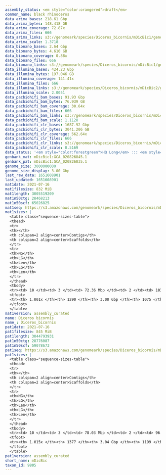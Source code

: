 ```yaml
---
assembly_status: <em style="color:orangered">draft</em>
common_name: black rhinoceros
data_arima_bases: 218.61 Gbp
data_arima_bytes: 148.418 GB
data_arima_coverage: 72.87x
data_arima_files: 666
data_arima_links: s3://genomeark/species/Diceros_bicornis/mDicBic1/genomic_data/arima/<br>
data_arima_scale: 1.3718
data_bionano_bases: 2.64 Gbp
data_bionano_bytes: 4.610 GB
data_bionano_coverage: 0.88x
data_bionano_files: 666
data_bionano_links: s3://genomeark/species/Diceros_bicornis/mDicBic1/genomic_data/bionano/<br>
data_illumina_bases: 424.23 Gbp
data_illumina_bytes: 197.046 GB
data_illumina_coverage: 141.41x
data_illumina_files: 666
data_illumina_links: s3://genomeark/species/Diceros_bicornis/mDicBic2/genomic_data/illumina/<br>s3://genomeark/species/Diceros_bicornis/mDicBic3/genomic_data/illumina/<br>
data_illumina_scale: 2.0051
data_pacbiohifi_bam_bases: 91.93 Gbp
data_pacbiohifi_bam_bytes: 76.939 GB
data_pacbiohifi_bam_coverage: 30.64x
data_pacbiohifi_bam_files: 666
data_pacbiohifi_bam_links: s3://genomeark/species/Diceros_bicornis/mDicBic1/genomic_data/pacbio_hifi/<br>
data_pacbiohifi_bam_scale: 1.1128
data_pacbiohifi_clr_bases: 1687.92 Gbp
data_pacbiohifi_clr_bytes: 3041.206 GB
data_pacbiohifi_clr_coverage: 562.64x
data_pacbiohifi_clr_files: 666
data_pacbiohifi_clr_links: s3://genomeark/species/Diceros_bicornis/mDicBic1/genomic_data/pacbio_hifi/<br>
data_pacbiohifi_clr_scale: 0.5169
data_status: '<em style="color:forestgreen">HQ Long</em> ::: <em style="color:lightgray">Long</em> ::: <em style="color:forestgreen">Short</em> ::: <em style="color:forestgreen">Phasing</em> ::: <em style="color:forestgreen">Scaffolding</em>'
genbank_mat: mDicBic1:GCA_020826845.1
genbank_pat: mDicBic1:GCA_020826835.1
genome_size: 3000000000
genome_size_display: 3.00 Gbp
last_raw_data: 1651608901
last_updated: 1651608901
mat1date: 2021-07-16
mat1filesize: 832 MiB
mat1length: 3005519209
mat1n50ctg: 28468213
mat1n50scf: 65026825
mat1seq: https://s3.amazonaws.com/genomeark/species/Diceros_bicornis/mDicBic1/assembly_curated/mDicBic1.mat.cur.20210716.fasta.gz
mat1sizes: |
  <table class="sequence-sizes-table">
  <thead>
  <tr>
  <th></th>
  <th colspan=2 align=center>Contigs</th>
  <th colspan=2 align=center>Scaffolds</th>
  </tr>
  <tr>
  <th>NG</th>
  <th>LG</th>
  <th>Len</th>
  <th>LG</th>
  <th>Len</th>
  </tr>
  </thead>
  <tbody>
  <tr><td> 10 </td><td> 3 </td><td> 72.36 Mbp </td><td> 2 </td><td> 103.33 Mbp </td></tr>  <tr><td> 20 </td><td> 8 </td><td> 57.68 Mbp </td><td> 5 </td><td> 95.94 Mbp </td></tr>  <tr><td> 30 </td><td> 13 </td><td> 52.99 Mbp </td><td> 8 </td><td> 87.87 Mbp </td></tr>  <tr><td> 40 </td><td> 20 </td><td> 37.17 Mbp </td><td> 12 </td><td> 78.38 Mbp </td></tr>  <tr style="background-color:#cccccc;"><td> 50 </td><td> 30 </td><td style="background-color:#88ff88;"> 28.47 Mbp </td><td> 16 </td><td style="background-color:#88ff88;"> 65.03 Mbp </td></tr>  <tr><td> 60 </td><td> 42 </td><td> 21.09 Mbp </td><td> 21 </td><td> 59.65 Mbp </td></tr>  <tr><td> 70 </td><td> 58 </td><td> 16.41 Mbp </td><td> 27 </td><td> 46.42 Mbp </td></tr>  <tr><td> 80 </td><td> 81 </td><td> 8.35 Mbp </td><td> 34 </td><td> 37.10 Mbp </td></tr>  <tr><td> 90 </td><td> 169 </td><td> 1.59 Mbp </td><td> 53 </td><td> 3.87 Mbp </td></tr>  <tr><td> 100 </td><td> 1155 </td><td> 38.79 Kbp </td><td> 907 </td><td> 42.32 Kbp </td></tr>  </tbody>
  <tfoot>
  <tr><th> 1.001x </th><th> 1290 </th><th> 3.00 Gbp </th><th> 1075 </th><th> 3.01 Gbp </th></tr>
  </tfoot>
  </table>
mat1version: assembly_curated
name: Diceros bicornis
name_: Diceros_bicornis
pat1date: 2021-07-16
pat1filesize: 845 MiB
pat1length: 3044793931
pat1n50ctg: 28776087
pat1n50scf: 59078673
pat1seq: https://s3.amazonaws.com/genomeark/species/Diceros_bicornis/mDicBic1/assembly_curated/mDicBic1.pat.decon.20210716.fasta.gz
pat1sizes: |
  <table class="sequence-sizes-table">
  <thead>
  <tr>
  <th></th>
  <th colspan=2 align=center>Contigs</th>
  <th colspan=2 align=center>Scaffolds</th>
  </tr>
  <tr>
  <th>NG</th>
  <th>LG</th>
  <th>Len</th>
  <th>LG</th>
  <th>Len</th>
  </tr>
  </thead>
  <tbody>
  <tr><td> 10 </td><td> 3 </td><td> 78.03 Mbp </td><td> 2 </td><td> 96.73 Mbp </td></tr>  <tr><td> 20 </td><td> 7 </td><td> 64.02 Mbp </td><td> 5 </td><td> 86.64 Mbp </td></tr>  <tr><td> 30 </td><td> 13 </td><td> 42.80 Mbp </td><td> 9 </td><td> 78.03 Mbp </td></tr>  <tr><td> 40 </td><td> 21 </td><td> 33.29 Mbp </td><td> 13 </td><td> 66.77 Mbp </td></tr>  <tr style="background-color:#cccccc;"><td> 50 </td><td> 31 </td><td style="background-color:#88ff88;"> 28.78 Mbp </td><td> 18 </td><td style="background-color:#88ff88;"> 59.08 Mbp </td></tr>  <tr><td> 60 </td><td> 43 </td><td> 21.06 Mbp </td><td> 24 </td><td> 48.17 Mbp </td></tr>  <tr><td> 70 </td><td> 59 </td><td> 14.84 Mbp </td><td> 31 </td><td> 35.88 Mbp </td></tr>  <tr><td> 80 </td><td> 88 </td><td> 8.30 Mbp </td><td> 40 </td><td> 25.47 Mbp </td></tr>  <tr><td> 90 </td><td> 162 </td><td> 1.97 Mbp </td><td> 68 </td><td> 4.05 Mbp </td></tr>  <tr><td> 100 </td><td> 622 </td><td> 146.66 Kbp </td><td> 445 </td><td> 165.21 Kbp </td></tr>  </tbody>
  <tfoot>
  <tr><th> 1.015x </th><th> 1377 </th><th> 3.04 Gbp </th><th> 1199 </th><th> 3.04 Gbp </th></tr>
  </tfoot>
  </table>
pat1version: assembly_curated
short_name: mDicBic
taxon_id: 9805
---
```

